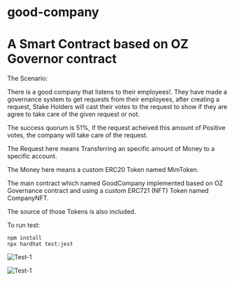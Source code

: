 # good-company
# A Smart Contract based on OZ Governor contract

The Scenario:

There is a good company that listens to their employees!. They have made a governance system to get requests from their employees, after creating a request, Stake Holders will cast their votes to the request to show if they are agree to take care of the given request or not.

The success quorum is 51%, if the request acheived this amount of Positive votes, the company will take care of the request.

The Request here means Transferring an specific amount of Money to a specific account.

The Money here means a custom ERC20 Token named MimToken.

The main contract which named GoodCompany implemented based on OZ Governance contract and using a custom ERC721 (NFT) Token named CompanyNFT.

The source of those Tokens is also included.

To run test:

```
npm install
npx hardhat test:jest
```

![Test-1](https://ibb.co/sCB0vJ2) 

![Test-1](https://ibb.co/16h8pQJ) 


